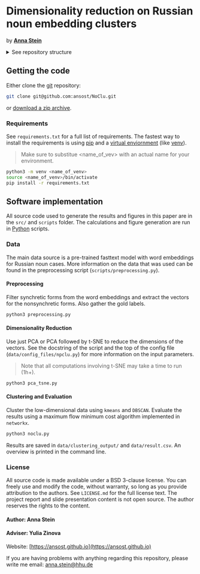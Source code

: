 # Dimensionality reduction on Russian noun embedding clusters

by [**Anna Stein**](https://ansost.github.io)

<details>
<summary>See repository structure</summary>

```bash
.
├── LICENSE
├── README.md
├── REQUIREMENTS.txt
├── src
├── scripts
├── data
├── figures
.
```

</details>

## Getting the code

Either clone the [git](https://git-scm.com/) repository:

```sh
git clone git@github.com:ansost/NoClu.git
```

or [download a zip archive](https://github.com/ansost/NoClu/archive/refs/heads/main.zip).

### Requirements

See `requirements.txt` for a full list of requirements.
The fastest way to install the requirements is using [pip](https://packaging.python.org/en/latest/tutorials/installing-packages/#use-pip-for-installing) and a [virtual enviornment](https://docs.python.org/3/tutorial/venv.html) (like [venv](https://docs.python.org/3/library/venv.html)).
> Make sure to substitue <name_of_vev> with an actual name for your environment.

```sh
python3 -m venv <name_of_venv>
source <name_of_venv>/bin/activate
pip install -r requirements.txt
```

## Software implementation

All source code used to generate the results and figures in this paper are in the `src/` and `scripts` folder.
The calculations and figure generation are run in [Python](https://www.python.org/) scripts.

### Data

The main data source is a pre-trained fasttext model with word embeddings for Russian noun cases.
More information on the data that was used can be found in the preprocessing script (`scripts/preprocessing.py`).

#### Preprocessing

Filter synchretic forms from the word embeddings and extract the vectors for the nonsynchretic forms. Also gather the gold labels.

```sh
python3 preprocessing.py
```

#### Dimensionality Reduction

Use just PCA or PCA followed by t-SNE to reduce the dimensions of the vectors. See the docstring of the script and the top of the config file (`data/config_files/npclu.py`) for more information on the input parameters.
> Note that all computations involving t-SNE may take a time to run (1h+).

```sh
python3 pca_tsne.py
```

#### Clustering and Evaluation

Cluster the low-dimensional data using `kmeans` and `DBSCAN`. Evaluate the results using a maximum flow minimum cost algorithm implemented in `networkx`.

```sh
python3 noclu.py
```

Results are saved in `data/clustering_output/` and `data/result.csv`. An overview is printed in the command line.

### License

All source code is made available under a BSD 3-clause license. You can freely use and modify the code, without warranty, so long as you provide attribution to the authors. See `LICENSE.md` for the full license text.
The project report and slide presentation content is not open source. The author reserves the rights to the content.

#### Author: **Anna Stein**

#### Adviser: Yulia Zinova

Website: [https://ansost.github.io](https://ansost.github.io)

If you are having problems with anything regarding this repository, please write me email: [anna.stein@hhu.de](mailto:anna.stein@hhu.de)
